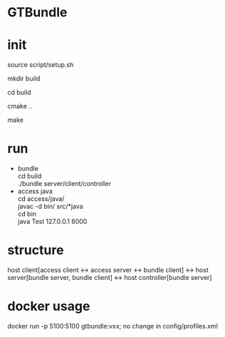 # GTBundle

# init
source script/setup.sh

mkdir build

cd build

cmake ..

make

# run
- bundle  
cd build  
./bundle server/client/controller  
- access java  
cd access/java/  
javac -d bin/ src/*java  
cd bin  
java Test 127.0.0.1 8000  

# structure
host client\[access client <-> access server <-> bundle client\] <-> host server\[bundle server, bundle client\] <-> host controller\[bundle server\]

# docker usage
docker run -p 5100:5100 gtbundle:vxx; no change in config/profiles.xml
